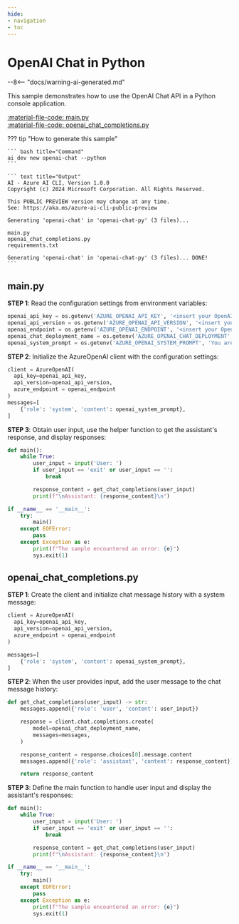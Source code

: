 ```yaml
---
hide:
- navigation
- toc
---
```

# OpenAI Chat in Python

--8<-- "docs/warning-ai-generated.md"

This sample demonstrates how to use the OpenAI Chat API in a Python console application.

[:material-file-code: main.py](https://github.dev/robch/book-of-ai/blob/main/docs/samples/openai-chat-py/main.py)  
[:material-file-code: openai_chat_completions.py](https://github.dev/robch/book-of-ai/blob/main/docs/samples/openai-chat-py/openai_chat_completions.py)  

??? tip "How to generate this sample"

    ``` bash title="Command"
    ai dev new openai-chat --python
    ```

    ``` text title="Output"
    AI - Azure AI CLI, Version 1.0.0
    Copyright (c) 2024 Microsoft Corporation. All Rights Reserved.

    This PUBLIC PREVIEW version may change at any time.
    See: https://aka.ms/azure-ai-cli-public-preview

    Generating 'openai-chat' in 'openai-chat-py' (3 files)...

    main.py
    openai_chat_completions.py
    requirements.txt

    Generating 'openai-chat' in 'openai-chat-py' (3 files)... DONE!
    ```

## main.py

**STEP 1**: Read the configuration settings from environment variables:

```python title="main.py"
openai_api_key = os.getenv('AZURE_OPENAI_API_KEY', '<insert your OpenAI API key here>')
openai_api_version = os.getenv('AZURE_OPENAI_API_VERSION', '<insert your Azure OpenAI API version here>')
openai_endpoint = os.getenv('AZURE_OPENAI_ENDPOINT', '<insert your OpenAI endpoint here>')
openai_chat_deployment_name = os.getenv('AZURE_OPENAI_CHAT_DEPLOYMENT', '<insert your OpenAI chat deployment name here>')
openai_system_prompt = os.getenv('AZURE_OPENAI_SYSTEM_PROMPT', 'You are a helpful AI assistant.')
```

**STEP 2**: Initialize the AzureOpenAI client with the configuration settings:

```python title="main.py"
client = AzureOpenAI(
  api_key=openai_api_key,
  api_version=openai_api_version,
  azure_endpoint = openai_endpoint
)
messages=[
    {'role': 'system', 'content': openai_system_prompt},
]
```

**STEP 3**: Obtain user input, use the helper function to get the assistant's response, and display responses:

```python title="main.py"
def main():
    while True:
        user_input = input('User: ')
        if user_input == 'exit' or user_input == '':
            break

        response_content = get_chat_completions(user_input)
        print(f"\nAssistant: {response_content}\n")

if __name__ == '__main__':
    try:
        main()
    except EOFError:
        pass
    except Exception as e:
        print(f"The sample encountered an error: {e}")
        sys.exit(1)
```

## openai_chat_completions.py

**STEP 1**: Create the client and initialize chat message history with a system message:

```python title="openai_chat_completions.py"
client = AzureOpenAI(
  api_key=openai_api_key,
  api_version=openai_api_version,
  azure_endpoint = openai_endpoint
)

messages=[
    {'role': 'system', 'content': openai_system_prompt},
]
```

**STEP 2**: When the user provides input, add the user message to the chat message history:

```python title="openai_chat_completions.py"
def get_chat_completions(user_input) -> str:
    messages.append({'role': 'user', 'content': user_input})

    response = client.chat.completions.create(
        model=openai_chat_deployment_name,
        messages=messages,
    )

    response_content = response.choices[0].message.content
    messages.append({'role': 'assistant', 'content': response_content})

    return response_content
```

**STEP 3**: Define the main function to handle user input and display the assistant's responses:

```python title="openai_chat_completions.py"
def main():
    while True:
        user_input = input('User: ')
        if user_input == 'exit' or user_input == '':
            break

        response_content = get_chat_completions(user_input)
        print(f"\nAssistant: {response_content}\n")

if __name__ == '__main__':
    try:
        main()
    except EOFError:
        pass
    except Exception as e:
        print(f"The sample encountered an error: {e}")
        sys.exit(1)
```
